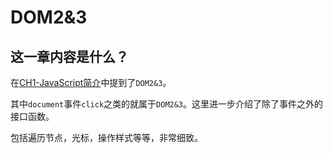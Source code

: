 # DOM2&3

## 这一章内容是什么？

在[CH1-JavaScript简介]()中提到了`DOM2&3`。

其中`document`事件`click`之类的就属于`DOM2&3`。这里进一步介绍了除了事件之外的接口函数。

包括遍历节点，光标，操作样式等等，非常细致。
